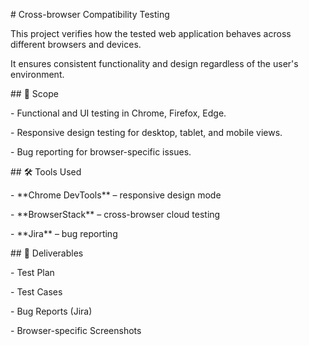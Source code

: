 \# Cross-browser Compatibility Testing



This project verifies how the tested web application behaves across different browsers and devices.  

It ensures consistent functionality and design regardless of the user's environment.



\## 📌 Scope

\- Functional and UI testing in Chrome, Firefox, Edge.

\- Responsive design testing for desktop, tablet, and mobile views.

\- Bug reporting for browser-specific issues.



\## 🛠 Tools Used

\- \*\*Chrome DevTools\*\* – responsive design mode

\- \*\*BrowserStack\*\* – cross-browser cloud testing

\- \*\*Jira\*\* – bug reporting



\## 📂 Deliverables

\- Test Plan

\- Test Cases

\- Bug Reports (Jira)

\- Browser-specific Screenshots

